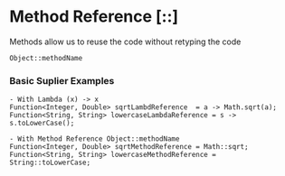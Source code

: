 # Method Reference [::]
Methods allow us to reuse the code without retyping the code

``` Object::methodName  ```

### Basic Suplier Examples
```
- With Lambda (x) -> x 
Function<Integer, Double> sqrtLambdReference  = a -> Math.sqrt(a);
Function<String, String> lowercaseLambdaReference = s -> s.toLowerCase();

- With Method Reference Object::methodName
Function<Integer, Double> sqrtMethodReference = Math::sqrt;
Function<String, String> lowercaseMethodReference = String::toLowerCase;
```

